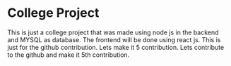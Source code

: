 # College Project

This is just a college project that was made using node js in the backend and MYSQL as database. The frontend will be done using react js.
This is just for the github contribution. Lets make it 5 contribution.
Lets contribute to the github and make it 5th contribution.
